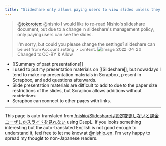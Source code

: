 ```yaml
---
title: "Slideshare only allows paying users to view slides unless they change their settings."
---
```


> [@tokoroten](https://twitter.com/tokoroten/status/1518778628850712576?s=21&t=tsewUt1L6RCB3-sjFaD3Iw): @nishio
> I would like to re-read Nishio's slideshare document, but due to a change in slideshare's management policy, only paying users can see the slides.
>
> I'm sorry, but could you please change the settings?
> slideshare can be set from Account setting > content.
> ![image](https://pbs.twimg.com/media/FRPI4GHaIAASw9D.jpg)
2022-04-26 Changed to CC-BY & Allow


- [[Summary of past presentations]]
- I used to put my presentation materials on [[Slideshare]], but nowadays I tend to make my presentation materials in Scrapbox, present in Scrapbox, and add questions afterwards.
- Slide presentation materials are difficult to add to due to the paper size restrictions of the slides, but Scrapbox allows additions without restrictions.
- Scrapbox can connect to other pages with links.

---
This page is auto-translated from [/nishio/Slideshareは設定変更しないと課金ユーザしかスライドを見れない](https://scrapbox.io/nishio/Slideshareは設定変更しないと課金ユーザしかスライドを見れない) using DeepL. If you looks something interesting but the auto-translated English is not good enough to understand it, feel free to let me know at [@nishio_en](https://twitter.com/nishio_en). I'm very happy to spread my thought to non-Japanese readers.